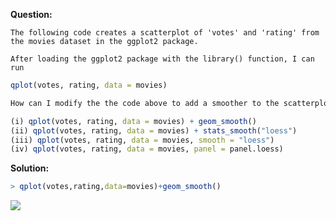 <b>Question:</b>
```
The following code creates a scatterplot of 'votes' and 'rating' from the movies dataset in the ggplot2 package. 

After loading the ggplot2 package with the library() function, I can run
```
```R
qplot(votes, rating, data = movies)
```
```R
How can I modify the the code above to add a smoother to the scatterplot?

(i) qplot(votes, rating, data = movies) + geom_smooth()
(ii) qplot(votes, rating, data = movies) + stats_smooth("loess")
(iii) qplot(votes, rating, data = movies, smooth = "loess")
(iv) qplot(votes, rating, data = movies, panel = panel.loess)
```
<b>Solution:</b>
```R
> qplot(votes,rating,data=movies)+geom_smooth()
```
![](http://geekresearchlab.net/coursera/exp-data/rrr2.jpeg)